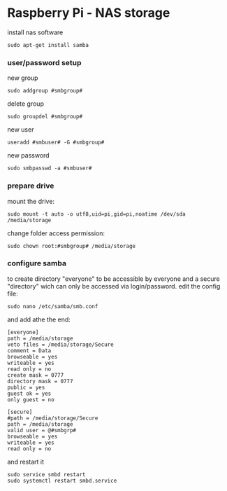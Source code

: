 # Raspberry Pi - NAS storage

install nas software
```
sudo apt-get install samba
```

### user/password setup
new group
```
sudo addgroup #smbgroup#
```
delete group
```
sudo groupdel #smbgroup#
```
new user
```
useradd #smbuser# -G #smbgroup#
```
new password
```
sudo smbpasswd -a #smbuser#
```

### prepare drive
mount the drive:
```
sudo mount -t auto -o utf8,uid=pi,gid=pi,noatime /dev/sda /media/storage
```
change folder access permission:
```
sudo chown root:#smbgroup# /media/storage
```

### configure samba
to create directory "everyone" to be accessible by everyone and a secure "directory" wich can only be accessed via login/password. edit the config file:
```
sudo nano /etc/samba/smb.conf
```
and add athe the end:
```
[everyone]
path = /media/storage
veto files = /media/storage/Secure
comment = Data
browseable = yes
writeable = yes
read only = no
create mask = 0777
directory mask = 0777
public = yes
guest ok = yes
only guest = no

[secure]
#path = /media/storage/Secure
path = /media/storage
valid user = @#smbgrp#
browseable = yes
writeable = yes
read only = no
```
and restart it
```
sudo service smbd restart
sudo systemctl restart smbd.service
```

